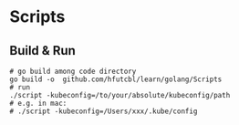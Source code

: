 # Scripts

## Build & Run

```shell script
# go build among code directory
go build -o  github.com/hfutcbl/learn/golang/Scripts
# run
./script -kubeconfig=/to/your/absolute/kubeconfig/path
# e.g. in mac:
# ./script -kubeconfig=/Users/xxx/.kube/config
```